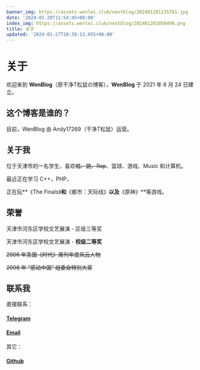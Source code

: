 ```yaml
---
banner_img: https://assets.wenlei.club/nextblog/202401201135761.jpg
date: '2024-01-20T11:54:45+08:00'
index_img: https://assets.wenlei.club/nextblog/202401201058490.png
title: 关于
updated: '2024-01-27T10:38:13.055+08:00'
---
```

# 关于

欢迎来到 **WenBlog**（原干净T松鼠の博客），**WenBlog** 于 2021 年 8 月 24 日建立。

## 这个博客是谁的？

目前，WenBlog 由 Andy17269（干净T松鼠）运营。

## 关于我

位于天津市的一名学生，喜欢<s>唱、跳、Rap</s>、篮球、游戏、Music 和计算机。

最近正在学习 C++，PHP，

正在玩**《The Finals》**和**《都市：天际线》**以及**《原神》**等游戏。

## 荣誉

天津市河东区学校文艺展演 - 区级三等奖

天津市河东区学校文艺展演 - **校级二等奖**

<s>2006 年美国《时代》周刊年度风云人物

2008 年 “感动中国” 组委会特别大奖</s>

## 联系我

直接联系：

[<h4>Telegram</h4>](https://t.me/andy17269)
[<h4>Email</h4>]()

其它：

[<h4>Github</h4>](https://github.com/Andy17269)
